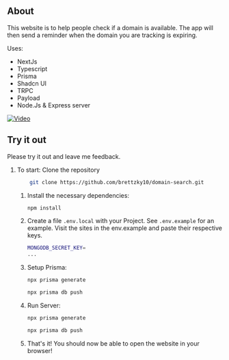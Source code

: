 ## About
This website is to help people check if a domain is available. The app will then send a reminder when the domain you are tracking is expiring.

Uses:
- NextJs
- Typescript
- Prisma
- Shadcn UI
- TRPC
- Payload
- Node.Js & Express server

[![Video](https://img.youtube.com/vi/egzwL6vSG2U/maxresdefault.jpg)](https://www.youtube.com/watch?v=egzwL6vSG2U)



## Try it out

Please try it out and leave me feedback.
1. To start: Clone the repository
    ```bash
        git clone https://github.com/brettzky10/domain-search.git
    ```
    1. Install the necessary dependencies:

        ```bash
        npm install
        ```

    2. Create a file `.env.local` with your Project. See `.env.example` for an example. Visit the sites in the env.example and paste their respective keys.

        ```bash
        MONGODB_SECRET_KEY=
        ...
        ```

    3. Setup Prisma:

        ```bash
        npx prisma generate
        ```
        ```bash
        npx prisma db push
        ```
    4. Run Server:

        ```bash
        npx prisma generate
        ```
        ```bash
        npx prisma db push
        ```

    5. That's it! You should now be able to open the website in your browser!